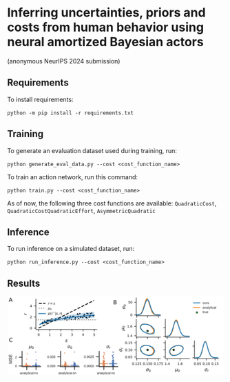 # Inferring uncertainties, priors and costs from human behavior using neural amortized Bayesian actors
(anonymous NeurIPS 2024 submission)

## Requirements

To install requirements:

```
python -m pip install -r requirements.txt
```

## Training

To generate an evaluation dataset used during training, run:

```
python generate_eval_data.py --cost <cost_function_name>
```

To train an action network, run this command:

```
python train.py --cost <cost_function_name>
```

As of now, the following three cost functions are available: `QuadraticCost`, `QuadraticCostQuadraticEffort`, `AsymmetricQuadratic` 

## Inference

To run inference on a simulated dataset, run:

```
python run_inference.py --cost <cost_function_name>
```

## Results
![results](figure.png)
